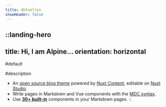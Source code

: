 ```yaml
---
title: Aktuelles
showHeader: false
---
```


::landing-hero
---
title: Hi, I am Alpine...
orientation: horizontal
---
#default
<!-- :Logo{class="h-72 m-auto"} -->
<!-- :nuxt-img{src="/" class="w-full rounded-md shadow-xl ring-1 ring-gray-300 dark:ring-gray-700"} -->

#description
- An [open source blog theme](https://github.com/nuxt-themes/alpine) powered by [Nuxt Content](https://content.nuxtjs.org), editable on [Nuxt Studio](https://nuxt.studio).
- Write pages in Markdown and Vue components with the [MDC syntax](https://content.nuxtjs.org/guide/writing/mdc).
- Use [**30+ built-in**](https://elements.nuxt.space) components in your Markdown pages.
::

